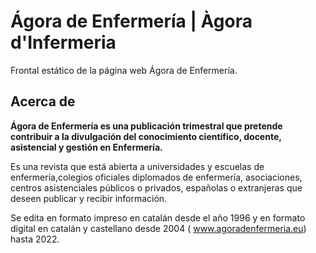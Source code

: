 # Ágora de Enfermería | Àgora d'Infermeria

Frontal estático de la página web Ágora de Enfermería.

## Acerca de

**Ágora de Enfermería es una publicación trimestral que pretende contribuir a la divulgación del conocimiento
científico, docente, asistencial y gestión en Enfermería.**

Es una revista que está abierta a universidades y escuelas de enfermería,colegios oficiales diplomados de enfermería,
asociaciones, centros asistenciales públicos o privados, españolas o extranjeras que deseen publicar y recibir
información.

Se edita en formato impreso en catalán desde el año 1996 y en formato digital en catalán y castellano desde
2004 ( www.agoradenfermeria.eu) hasta 2022.

